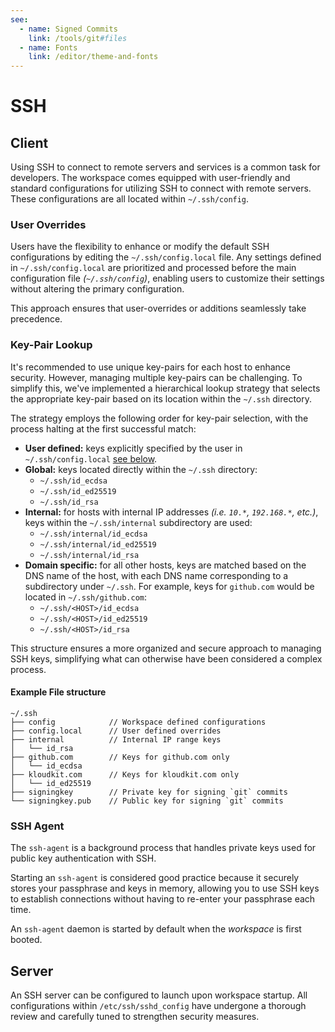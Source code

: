 ```yaml
---
see:
  - name: Signed Commits
    link: /tools/git#files
  - name: Fonts
    link: /editor/theme-and-fonts
---
```


# SSH

## Client

Using SSH to connect to remote servers and services is a common task for developers.
The workspace comes equipped with user-friendly and standard configurations for utilizing
SSH to connect with remote servers.
 These configurations are all located within `~/.ssh/config`.

### User Overrides

Users have the flexibility to enhance or modify the default SSH configurations by editing
the `~/.ssh/config.local` file.
Any settings defined in `~/.ssh/config.local` are prioritized and processed before the
main configuration file *(`~/.ssh/config`)*, enabling users to customize their settings
without altering the primary configuration.

This approach ensures that user-overrides or additions seamlessly take precedence.

### Key-Pair Lookup

It's recommended to use unique key-pairs for each host to enhance security.
However, managing multiple key-pairs can be challenging.
To simplify this, we've implemented a hierarchical lookup strategy that selects the
appropriate key-pair based on its location within the `~/.ssh` directory.

The strategy employs the following order for key-pair selection, with the process halting
at the first successful match:

- **User defined:** keys explicitly specified by the user in `~/.ssh/config.local`
    [see below](#user-overrides).
- **Global:** keys located directly within the `~/.ssh` directory:
  - `~/.ssh/id_ecdsa`
  - `~/.ssh/id_ed25519`
  - `~/.ssh/id_rsa`
- **Internal:** for hosts with internal IP addresses *(i.e. `10.*`, `192.168.*`, etc.)*,
    keys within the `~/.ssh/internal` subdirectory are used:
  - `~/.ssh/internal/id_ecdsa`
  - `~/.ssh/internal/id_ed25519`
  - `~/.ssh/internal/id_rsa`
- **Domain specific:** for all other hosts, keys are matched based on the DNS name of the
    host, with each DNS name corresponding to a subdirectory under `~/.ssh`.
    For example, keys for `github.com` would be located in `~/.ssh/github.com`:
  - `~/.ssh/<HOST>/id_ecdsa`
  - `~/.ssh/<HOST>/id_ed25519`
  - `~/.ssh/<HOST>/id_rsa`

This structure ensures a more organized and secure approach to managing SSH keys,
simplifying what can otherwise have been considered a complex process.

#### Example File structure

```text
~/.ssh
├── config            // Workspace defined configurations
├── config.local      // User defined overrides
├── internal          // Internal IP range keys
│   └── id_rsa
├── github.com        // Keys for github.com only
│   └── id_ecdsa
├── kloudkit.com      // Keys for kloudkit.com only
│   └── id_ed25519
├── signingkey        // Private key for signing `git` commits
└── signingkey.pub    // Public key for signing `git` commits
```

### SSH Agent

The `ssh-agent` is a background process that handles private keys used for public key
authentication with SSH.

Starting an `ssh-agent` is considered good practice because it securely stores your
passphrase and keys in memory, allowing you to use SSH keys to establish connections
without having to re-enter your passphrase each time.

An `ssh-agent` daemon is started by default when the *workspace* is first booted.

## Server

An SSH server can be configured to launch upon workspace startup.
All configurations within `/etc/ssh/sshd_config` have undergone a thorough review and
carefully tuned to strengthen security measures.
